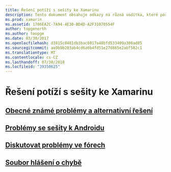 ```yaml
---
title: Řešení potíží s sešity ke Xamarinu
description: Tento dokument obsahuje odkazy na různá vodítka, které poskytují informace o odstraňování potíží pro práci se sešity ke Xamarinu. Obsah odkazovaný popisuje obecné známé problémy, problémy se sešity k Androidu a poskytuje podporu související prostředky.
ms.prod: xamarin
ms.assetid: 1706EA2C-7A94-4E30-BD4D-A2F31070554F
author: topgenorth
ms.author: toopge
ms.date: 03/30/2017
ms.openlocfilehash: d3815c8481db3bac6017a48bfd533409a308ad85
ms.sourcegitcommit: aa9b9b203ab4cd6a6b4fd51e27d865e2abf582c1
ms.translationtype: MT
ms.contentlocale: cs-CZ
ms.lasthandoff: 07/30/2018
ms.locfileid: "39350625"
---
```

# <a name="troubleshooting-xamarin-workbooks"></a>Řešení potíží s sešity ke Xamarinu

## <a name="general-known-issues--workaroundsgeneralmd"></a>[Obecné známé problémy a alternativní řešení](general.md)

## <a name="issues-with-android-workbooksandroidmd"></a>[Problémy se sešity k Androidu](android.md)

## <a name="discuss-issues-on-the-forumsforums"></a>[Diskutovat problémy ve fórech][forums]

## <a name="file-a-bug-reporttoolsworkbooksinstallmdreporting-bugs"></a>[Soubor hlášení o chybě](~/tools/workbooks/install.md#reporting-bugs)

[forums]: https://forums.xamarin.com/categories/inspector
